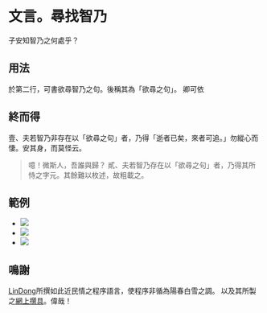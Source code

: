 # 文言。尋找智乃
子安知智乃之何處乎？

## 用法
於第二行，可書欲尋智乃之句。後稱其為「欲尋之句」。
卿可依

## 終而得
壹、夫若智乃非存在以「欲尋之句」者，乃得「逝者已矣，來者可追。」勿縱心而悽。安其身，而莫怪云。
> 噫！微斯人，吾誰與歸？
貳、夫若智乃存在以「欲尋之句」者，乃得其所恃之字元。其餘難以枚述，故粗載之。

## 範例
- ![](https://imgur.com/NU9XGGX)
- ![](https://imgur.com/3TDgMpK)
- ![](https://imgur.com/eBlkgun)

## 鳴謝
[LinDong](https://github.com/LingDong-)所撰如此近民情之程序語言，使程序非循為陽春白雪之調。
以及其所製之[網上撰具](http://wenyan-lang.lingdong.works/ide.html)。偉哉！